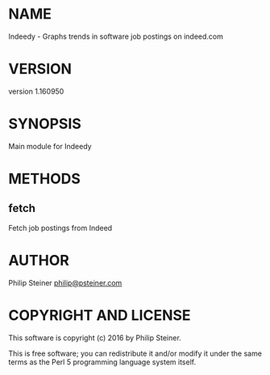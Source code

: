 # NAME

Indeedy - Graphs trends in software job postings on indeed.com

# VERSION

version 1.160950

# SYNOPSIS

Main module for Indeedy

# METHODS

## fetch

Fetch job postings from Indeed

# AUTHOR

Philip Steiner <philip@psteiner.com>

# COPYRIGHT AND LICENSE

This software is copyright (c) 2016 by Philip Steiner.

This is free software; you can redistribute it and/or modify it under
the same terms as the Perl 5 programming language system itself.
